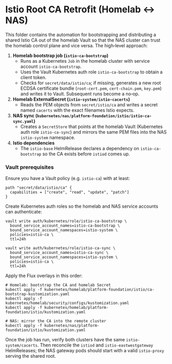 # Istio Root CA Retrofit (Homelab <-> NAS)

This folder contains the automation for bootstrapping and distributing a shared Istio CA out of the homelab Vault so that the NAS cluster can trust the homelab control plane and vice versa. The high‑level approach:

1. **Homelab bootstrap job (`istio-ca-bootstrap`)**
   * Runs as a Kubernetes `Job` in the homelab cluster with service account `istio-ca-bootstrap`.
   * Uses the Vault Kubernetes auth role `istio-ca-bootstrap` to obtain a client token.
   * Checks for `secret/data/istio/ca`; if missing, generates a new root ECDSA certificate bundle (`root-cert.pem`, `cert-chain.pem`, `key.pem`) and writes it to Vault. Subsequent runs become a no‑op.
2. **Homelab ExternalSecret (`istio-system/istio-cacerts`)**
   * Reads the PEM objects from `secret/istio/ca` and writes a secret named `cacerts` with the exact filenames Istio expects.
3. **NAS sync (`kubernetes/nas/platform-foundation/istio/istio-ca-sync.yaml`)**
   * Creates a `SecretStore` that points at the homelab Vault (Kubernetes auth role `istio-ca-sync`) and mirrors the same PEM files into the NAS `istio-system` namespace.
4. **Istio dependencies**
   * The `istio-base` HelmRelease declares a dependency on `istio-ca-bootstrap` so the CA exists before `istiod` comes up.

### Vault prerequisites

Ensure you have a Vault policy (e.g. `istio-ca`) with at least:

```
path "secret/data/istio/ca" {
  capabilities = ["create", "read", "update", "patch"]
}
```

Create Kubernetes auth roles so the homelab and NAS service accounts can authenticate:

```
vault write auth/kubernetes/role/istio-ca-bootstrap \ 
  bound_service_account_names=istio-ca-bootstrap \ 
  bound_service_account_namespaces=istio-system \ 
  policies=istio-ca \ 
  ttl=24h

vault write auth/kubernetes/role/istio-ca-sync \ 
  bound_service_account_names=istio-ca-sync \ 
  bound_service_account_namespaces=istio-system \ 
  policies=istio-ca \ 
  ttl=24h
```

Apply the Flux overlays in this order:

```
# Homelab: bootstrap the CA and homelab Secret
kubectl apply -f kubernetes/homelab/platform-foundation/istio/ca-bootstrap-kustomization.yaml
kubectl apply -f kubernetes/homelab/security/configs/kustomization.yaml
kubectl apply -f kubernetes/homelab/platform-foundation/istio/kustomization.yaml

# NAS: mirror the CA into the remote cluster
kubectl apply -f kubernetes/nas/platform-foundation/istio/kustomization.yaml
```

Once the job has run, verify both clusters have the same `istio-system/cacerts`. Then reconcile the `istiod` and `istio-eastwestgateway` HelmReleases; the NAS gateway pods should start with a valid `istio-proxy` serving the shared root.
